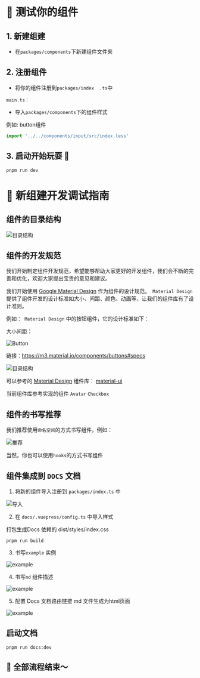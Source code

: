 
#  🦄 测试你的组件

## 1. 新建组建

-  在```packages/components```下新建组件文件夹

## 2. 注册组件

-  将你的组件注册到```packages/index  .ts```中

```main.ts：``` 

-  导入```packages/components```下的组件样式

例如: button组件

  
  ```ts
  import '../../components/input/src/index.less'
  ```

## 3. 启动开始玩耍 🎊
  
  ```
  pnpm run dev
  ```


# 🦄 新组建开发调试指南


##  组件的目录结构
![目录结构](./public/image/component.png)

## 组件的开发规范

我们开始制定组件开发规范，希望能够帮助大家更好的开发组件，我们会不断的完善和优化，欢迎大家提出宝贵的意见和建议。

我们开始使用 [Google Material Design](https://m3.material.io/) 作为组件的设计规范。``` Material Design``` 提供了组件开发的设计标准如大小、间距、颜色、动画等，让我们的组件库有了设计准则。

例如：``` Material Design``` 中的按钮组件，它的设计标准如下：

大小间距：

![Button](./public/image/button.png)

链接：https://m3.material.io/components/buttons#specs

![目录结构](./public/image/M3.png)

可以参考的 [Material Design](https://m3.material.io/) 组件库：
[material-ui](https://mui.com/material-ui/react-button/)

当前组件库参考实现的组件 ```Avatar``` ```Checkbox```

## 组件的书写推荐
我们推荐使用```命名空间```的方式书写组件，例如：

![推荐](./public/image/w.png)

当然，你也可以使用```hooks```的方式书写组件

## 组件集成到 ```DOCS``` 文档

1. 将新的组件导入注册到 ```packages/index.ts``` 中

![导入](./public/image/register.png)

2. 在 ```docs/.vuepress/config.ts``` 中导入样式

打包生成Docs 依赖的 dist/styles/index.css

```
pnpm run build   
```

3. 书写```example``` 实例

![example](./public/image/example.png)


4. 书写```md``` 组件描述
  
![example](./public/image/md.png)


5. 配置 Docs 文档路由链接 md 文件生成为html页面

![example](./public/image/link.png)

## 启动文档
  
  ```
  pnpm run docs:dev
  ```
## 🦄 全部流程结束～
